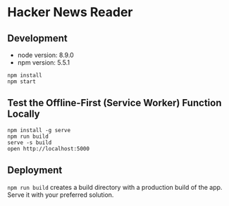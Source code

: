 # Hacker News Reader

## Development

* node version: 8.9.0
* npm version: 5.5.1

```
npm install
npm start
```

## Test the Offline-First (Service Worker) Function Locally

```
npm install -g serve
npm run build
serve -s build
open http://localhost:5000
```

## Deployment

`npm run build` creates a build directory with a production build of the app. Serve it with your preferred solution.
